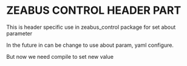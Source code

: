 # ZEABUS CONTROL HEADER PART
This is header specific use in zeabus_control package for set about parameter

In the future in can be change to use about param, yaml configure. 

But now we need compile to set new value
